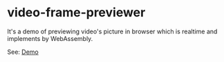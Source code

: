 # video-frame-previewer

It's a demo of previewing video's picture in browser which is realtime and implements by WebAssembly.

See: [Demo](https://vvangchen.github.io/video-frame-previewer/example/)
